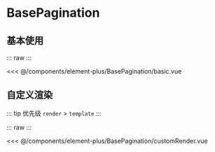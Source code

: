 # BasePagination

## 基本使用

::: raw
<basic></basic>
:::

<<< @/components/element-plus/BasePagination/basic.vue

## 自定义渲染

::: tip 优先级
`render` > `template`
:::

::: raw
<customRender></customRender>
:::

<<< @/components/element-plus/BasePagination/customRender.vue

<script setup>
import basic from 'docs/components/element-plus/BasePagination/basic.vue'
import customRender from 'docs/components/element-plus/BasePagination/customRender.vue'
</script>

